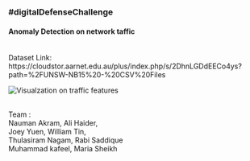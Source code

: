 ### #digitalDefenseChallenge 
#### Anomaly Detection on network taffic
<br>
Dataset Link: https://cloudstor.aarnet.edu.au/plus/index.php/s/2DhnLGDdEECo4ys?path=%2FUNSW-NB15%20-%20CSV%20Files
<br>

![Visualzation on traffic features]("/Viz/ProjectFinal.png")

<br>
Team :  <br>
Nauman Akram, Ali Haider,<br>
Joey Yuen, William Tin, <br>
Thulasiram Nagam, Rabi Saddique <br>
Muhammad kafeel, Maria Sheikh <br>
